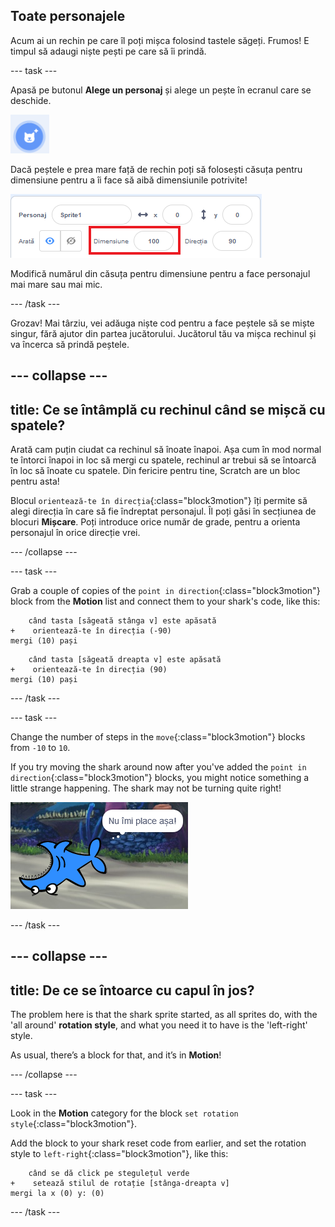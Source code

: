 ## Toate personajele

Acum ai un rechin pe care îl poți mișca folosind tastele săgeți. Frumos! E timpul să adaugi niște pești pe care să îi prindă.

\--- task \---

Apasă pe butonul **Alege un personaj** și alege un pește în ecranul care se deschide.

![Butonul Alege un Personaj](images/spritesNewFromLibrary.png)

Dacă peștele e prea mare față de rechin poți să folosești căsuța pentru dimensiune pentru a îi face să aibă dimensiunile potrivite!

![Căsuța pentru dimensiune](images/sprites2.png)

Modifică numărul din căsuța pentru dimensiune pentru a face personajul mai mare sau mai mic.

\--- /task \---

Grozav! Mai târziu, vei adăuga niște cod pentru a face peștele să se miște singur, fără ajutor din partea jucătorului. Jucătorul tău va mișca rechinul și va încerca să prindă peștele.

## \--- collapse \---

## title: Ce se întâmplă cu rechinul când se mișcă cu spatele?

Arată cam puțin ciudat ca rechinul să înoate înapoi. Așa cum în mod normal te întorci înapoi in loc să mergi cu spatele, rechinul ar trebui să se întoarcă în loc să înoate cu spatele. Din fericire pentru tine, Scratch are un bloc pentru asta!

Blocul `orientează-te în direcția`{:class="block3motion"} îți permite să alegi direcția în care să fie îndreptat personajul. Îl poți găsi în secțiunea de blocuri **Mișcare**. Poți introduce orice număr de grade, pentru a orienta personajul în orice direcție vrei.

\--- /collapse \---

\--- task \---

Grab a couple of copies of the `point in direction`{:class="block3motion"} block from the **Motion** list and connect them to your shark's code, like this:

```blocks3
    când tasta [săgeată stânga v] este apăsată
+    orientează-te în direcția (-90)
mergi (10) pași
```

```blocks3
    când tasta [săgeată dreapta v] este apăsată
+    orientează-te în direcția (90)
mergi (10) pași
```

\--- /task \---

\--- task \---

Change the number of steps in the `move`{:class="block3motion"} blocks from `-10` to `10`.

If you try moving the shark around now after you've added the `point in direction`{:class="block3motion"} blocks, you might notice something a little strange happening. The shark may not be turning quite right!

![Upside down shark](images/spritesUpsideDown.png)

\--- /task \---

## \--- collapse \---

## title: De ce se întoarce cu capul în jos?

The problem here is that the shark sprite started, as all sprites do, with the 'all around' **rotation style**, and what you need it to have is the 'left-right' style.

As usual, there’s a block for that, and it’s in **Motion**!

\--- /collapse \---

\--- task \---

Look in the **Motion** category for the block `set rotation style`{:class="block3motion"}.

Add the block to your shark reset code from earlier, and set the rotation style to `left-right`{:class="block3motion"}, like this:

```blocks3
    când se dă click pe stegulețul verde
+    setează stilul de rotație [stânga-dreapta v]
mergi la x (0) y: (0)
```

\--- /task \---